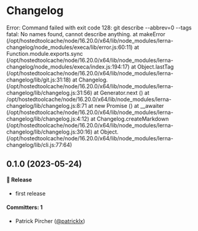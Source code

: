 # Changelog

Error: Command failed with exit code 128: git describe --abbrev=0 --tags
fatal: No names found, cannot describe anything.
    at makeError (/opt/hostedtoolcache/node/16.20.0/x64/lib/node_modules/lerna-changelog/node_modules/execa/lib/error.js:60:11)
    at Function.module.exports.sync (/opt/hostedtoolcache/node/16.20.0/x64/lib/node_modules/lerna-changelog/node_modules/execa/index.js:194:17)
    at Object.lastTag (/opt/hostedtoolcache/node/16.20.0/x64/lib/node_modules/lerna-changelog/lib/git.js:31:18)
    at Changelog.<anonymous> (/opt/hostedtoolcache/node/16.20.0/x64/lib/node_modules/lerna-changelog/lib/changelog.js:31:56)
    at Generator.next (<anonymous>)
    at /opt/hostedtoolcache/node/16.20.0/x64/lib/node_modules/lerna-changelog/lib/changelog.js:8:71
    at new Promise (<anonymous>)
    at __awaiter (/opt/hostedtoolcache/node/16.20.0/x64/lib/node_modules/lerna-changelog/lib/changelog.js:4:12)
    at Changelog.createMarkdown (/opt/hostedtoolcache/node/16.20.0/x64/lib/node_modules/lerna-changelog/lib/changelog.js:30:16)
    at Object.<anonymous> (/opt/hostedtoolcache/node/16.20.0/x64/lib/node_modules/lerna-changelog/lib/cli.js:77:64)


## 0.1.0 (2023-05-24)

#### :rocket: Release
* first release

#### Committers: 1
- Patrick Pircher ([@patricklx](https://github.com/patricklx))
